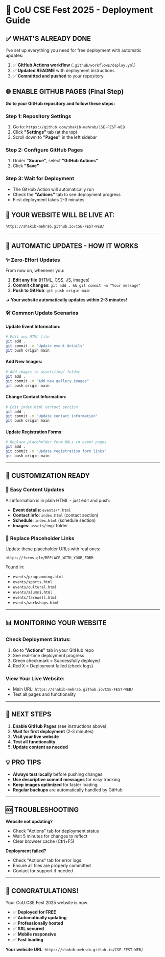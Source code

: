 # 🚀 CoU CSE Fest 2025 - Deployment Guide

## ✅ **WHAT'S ALREADY DONE**

I've set up everything you need for free deployment with automatic updates:

1. ✅ **GitHub Actions workflow** (`.github/workflows/deploy.yml`)
2. ✅ **Updated README** with deployment instructions
3. ✅ **Committed and pushed** to your repository

## 🌐 **ENABLE GITHUB PAGES (Final Step)**

**Go to your GitHub repository and follow these steps:**

### Step 1: Repository Settings
1. Go to: `https://github.com/shakib-mehrab/CSE-FEST-WEB`
2. Click **"Settings"** tab (at the top)
3. Scroll down to **"Pages"** in the left sidebar

### Step 2: Configure GitHub Pages
1. Under **"Source"**, select **"GitHub Actions"**
2. Click **"Save"**

### Step 3: Wait for Deployment
- The GitHub Action will automatically run
- Check the **"Actions"** tab to see deployment progress
- First deployment takes 2-3 minutes

## 🎯 **YOUR WEBSITE WILL BE LIVE AT:**
```
https://shakib-mehrab.github.io/CSE-FEST-WEB/
```

---

## 🔄 **AUTOMATIC UPDATES - HOW IT WORKS**

### ✨ **Zero-Effort Updates**
From now on, whenever you:
1. **Edit any file** (HTML, CSS, JS, images)
2. **Commit changes**: `git add . && git commit -m "Your message"`
3. **Push to GitHub**: `git push origin main`

**→ Your website automatically updates within 2-3 minutes!**

### 🛠️ **Common Update Scenarios**

#### Update Event Information:
```bash
# Edit any HTML file
git add .
git commit -m "Update event details"
git push origin main
```

#### Add New Images:
```bash
# Add images to assets/img/ folder
git add .
git commit -m "Add new gallery images"
git push origin main
```

#### Change Contact Information:
```bash
# Edit index.html contact section
git add .
git commit -m "Update contact information"
git push origin main
```

#### Update Registration Forms:
```bash
# Replace placeholder form URLs in event pages
git add .
git commit -m "Update registration form links"
git push origin main
```

---

## 🎨 **CUSTOMIZATION READY**

### 📝 **Easy Content Updates**
All information is in plain HTML - just edit and push:

- **Event details**: `events/*.html`
- **Contact info**: `index.html` (contact section)
- **Schedule**: `index.html` (schedule section)
- **Images**: `assets/img/` folder

### 🔗 **Replace Placeholder Links**
Update these placeholder URLs with real ones:
```
https://forms.gle/REPLACE_WITH_YOUR_FORM
```
Found in:
- `events/programming.html`
- `events/sports.html`
- `events/cultural.html`
- `events/alumni.html`
- `events/farewell.html`
- `events/workshops.html`

---

## 📊 **MONITORING YOUR WEBSITE**

### Check Deployment Status:
1. Go to **"Actions"** tab in your GitHub repo
2. See real-time deployment progress
3. Green checkmark = Successfully deployed
4. Red X = Deployment failed (check logs)

### View Your Live Website:
- Main URL: `https://shakib-mehrab.github.io/CSE-FEST-WEB/`
- Test all pages and functionality

---

## 🎯 **NEXT STEPS**

1. **Enable GitHub Pages** (see instructions above)
2. **Wait for first deployment** (2-3 minutes)
3. **Visit your live website**
4. **Test all functionality**
5. **Update content as needed**

## 💡 **PRO TIPS**

- **Always test locally** before pushing changes
- **Use descriptive commit messages** for easy tracking
- **Keep images optimized** for faster loading
- **Regular backups** are automatically handled by GitHub

---

## 🆘 **TROUBLESHOOTING**

**Website not updating?**
- Check "Actions" tab for deployment status
- Wait 5 minutes for changes to reflect
- Clear browser cache (Ctrl+F5)

**Deployment failed?**
- Check "Actions" tab for error logs
- Ensure all files are properly committed
- Contact for support if needed

---

## 🎉 **CONGRATULATIONS!**

Your CoU CSE Fest 2025 website is now:
- ✅ **Deployed for FREE**
- ✅ **Automatically updating**
- ✅ **Professionally hosted**
- ✅ **SSL secured**
- ✅ **Mobile responsive**
- ✅ **Fast loading**

**Your website URL**: `https://shakib-mehrab.github.io/CSE-FEST-WEB/`
